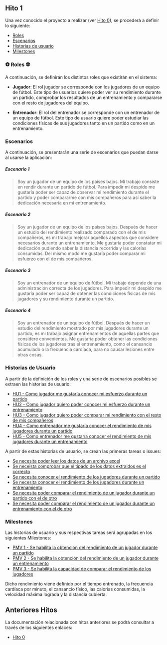 ## Hito 1

Una vez conocido el proyecto a realizar (ver [Hito 0](https://github.com/vntr-CC/Forward-Football/blob/main/Documentacion/Hitos/Hito-0.md)), se procederá a definir lo siguiente:


* [Roles](#roles)
* [Escenarios](#escenarios)
* [Historias de usuario](#historias)
* [Milestones](#milestones)


<a name="roles"></a>
### ⚽ Roles ⚽

A continuación, se definirán los distintos roles que existirán en el sistema:

* **Jugador**: El rol jugador se corresponde con los jugadores de un equipo de fútbol. Este tipo de usuarios quiere poder ver su rendimiento durante un partido, comprobar los resultados de un entrenamiento y compararse con el resto de jugadores del equipo.

* **Entrenador**: El rol del entrenador se corresponde con un entrenador de un equipo de fútbol. Este tipo de usuario quiere poder estudiar las condiciones físicas de sus jugadores tanto en un partido como en un entrenamiento.

<a name="escenarios"></a>
### Escenarios

A continuación, se presentarán una serie de escenarios que puedan darse al usarse la aplicación:

##### Escenario 1
>Soy un jugador de un equipo de los países bajos. Mi trabajo consiste en rendir durante un partido de fútbol. Para impedir mi despido me gustaría poder ser capaz de observar mi rendimiento durante el partido y poder compararme con mis compañeros para así saber la dedicación necesaria en mi entrenamiento.

##### Escenario 2
>Soy un jugador de un equipo de los países bajos. Después de hacer un estudio del rendimiento realizado comparado con el de mis compañeros, es mi trabajo mejorar aquellos aspectos que considere necesarios durante un entrenamiento. Me gustaría poder constatar mi dedicación pudiendo saber la distancia recorrida y las calorías consumidas. Del mismo modo me gustaría poder comparar mi esfuerzo con el de mis compañeros.

##### Escenario 3
>Soy un entrenador de un equipo de fútbol. Mi trabajo depende de una administración correcta de los jugadores. Para impedir mi despido me gustaría poder ser capaz de obtener las condiciones físicas de mis jugadores y su rendimiento durante un partido.

##### Escenario 4
>Soy un entrenador de un equipo de fútbol. Después de hacer un estudio del rendimiento mostrado por mis jugadores durante un partido, es mi trabajo asignar entrenamientos de aquellas partes que considere convenientes. Me gustaría poder obtener las condiciones físicas de los jugadores tras el entrenamiento, como el cansancio acumulado o la frecuencia cardíaca, para no causar lesiones entre otras cosas.

<a name="historias"></a>
### Historias de Usuario

A partir de la definición de los roles y una serie de escenarios posibles se extraen las historias de usuario:

* [HU1 - Como jugador me gustaría conocer mi esfuerzo durante un partido](https://github.com/vntr-CC/Forward-Football/issues/3)
* [HU2 - Como jugador quiero poder conocer mi esfuerzo durante un entrenamiento](https://github.com/vntr-CC/Forward-Football/issues/4)
* [HU3 - Como jugador quiero poder comparar mi rendimiento con el resto de mis compañeros](https://github.com/vntr-CC/Forward-Football/issues/4)
* [HU4 - Como entrenador me gustaría conocer el rendimiento de mis jugadores durante un partido](https://github.com/vntr-CC/Forward-Football/issues/5)
* [HU5 - Como entrenador me gustaría conocer el rendimiento de mis jugadores durante un entrenamiento](https://github.com/vntr-CC/Forward-Football/issues/6)

A partir de estas historias de usuario, se crean las primeras tareas o issues:

* [Se necesita poder leer los datos de un archivo excel](https://github.com/vntr-CC/Forward-Football/issues/7)
* [Se neceista comprobar que el tipado de los datos extraidos es el correcto](https://github.com/vntr-CC/Forward-Football/issues/8)
* [Se necesita conocer el rendimiento de los jugadores durante un partido](https://github.com/vntr-CC/Forward-Football/issues/18)
* [Se necesita conocer el rendimiento de los jugadores durante un entrenamiento](https://github.com/vntr-CC/Forward-Football/issues/19)
* [Se necesita poder comparar el rendimiento de un jugador durante un partido con el de otro](https://github.com/vntr-CC/Forward-Football/issues/11)
* [Se necesita poder comparar el rendimiento de un jugador durante un entrenamiento con el de otro](https://github.com/vntr-CC/Forward-Football/issues/13)

<a name="milestones"></a>
### Milestones

Las historias de usuario y sus respectivas tareas será agrupadas en los siguientes Milestones:

* [PMV 1 - Se habilita la obtención del rendimiento de un jugador durante un partido](https://github.com/vntr-CC/Forward-Football/milestone/2)
* [PMV 2 - Se habilita la obtención del rendimiento de un jugador durante un entrenamiento](https://github.com/vntr-CC/Forward-Football/milestone/3)
* [PMV 3 - Se habilita la capacidad de comparar el rendimiento de los jugadores](https://github.com/vntr-CC/Forward-Football/milestone/4)


Dicho rendimiento viene definido por el tiempo entrenado, la frecuencia cardíaca por minuto, el cansancio físico, las calorías consumidas, la velocidad máxima lograda y la distancia cubierta.
## Anteriores Hitos

La documentación relacionada con hitos anteriores se podrá consultar a través de los siguientes enlaces:

* [Hito 0](https://github.com/vntr-CC/Forward-Football/blob/main/Documentacion/Hitos/Hito-0.md)
